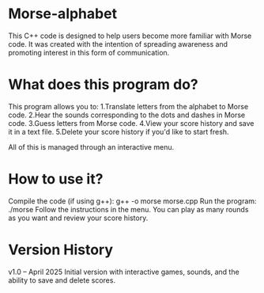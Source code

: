 # Morse-alphabet
This C++ code is designed to help users become more familiar with Morse code. It was created with the intention of spreading awareness and promoting interest in this form of communication.

# What does this program do?
This program allows you to:
1.Translate letters from the alphabet to Morse code.
2.Hear the sounds corresponding to the dots and dashes in Morse code.
3.Guess letters from Morse code.
4.View your score history and save it in a text file.
5.Delete your score history if you'd like to start fresh.

All of this is managed through an interactive menu.

# How to use it?
Compile the code (if using g++):
g++ -o morse morse.cpp
Run the program:
./morse
Follow the instructions in the menu.
You can play as many rounds as you want and review your score history.

# Version History
v1.0 – April 2025
Initial version with interactive games, sounds, and the ability to save and delete scores.

